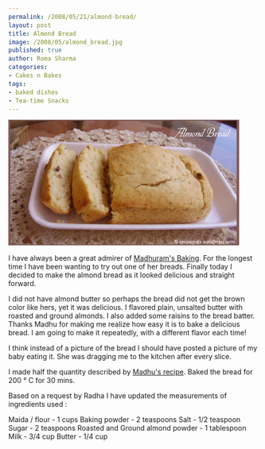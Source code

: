 ```yaml
--- 
permalink: /2008/05/21/almond-bread/
layout: post
title: Almond Bread
image: /2008/05/almond_bread.jpg
published: true
author: Roma Sharma
categories: 
- Cakes n Bakes
tags:
- baked dishes
- Tea-time Snacks
---
```

<a href="/2008/05/almond_bread.jpg"><img class="alignnone size-full wp-image-294" src="/2008/05/almond_bread.jpg" alt="" width="464" height="253" /></a>

I have always been a great admirer of <a href="http://www.egglesscooking.com/">Madhuram's Baking</a>. For the longest time I have been wanting to try out one of her breads. Finally today I decided to make the almond bread as it looked delicious and straight forward.

I did not have almond butter so perhaps the bread did not get the brown color like hers, yet it was delicious. I flavored plain, unsalted butter with roasted and ground almonds. I also added some raisins to the bread batter. Thanks Madhu for making me realize how easy it is to bake a delicious bread. I am going to make it repeatedly, with a different flavor each time!

I think instead of a picture of the bread I should have posted a picture of my baby eating it. She was dragging me to the kitchen after every slice.

I made half the quantity described by <a href="http://www.egglesscooking.com/2008/05/20/eggless-almond-butter-bread/">Madhu's recipe</a>. Baked the bread for 200 ° C for 30 mins.

Based on a request by Radha I have updated the measurements of ingredients used :

Maida / flour - 1 cups
Baking powder - 2 teaspoons
Salt - 1/2 teaspoon
Sugar - 2 teaspoons
Roasted and Ground almond powder - 1 tablespoon
Milk - 3/4 cup
Butter - 1/4 cup
